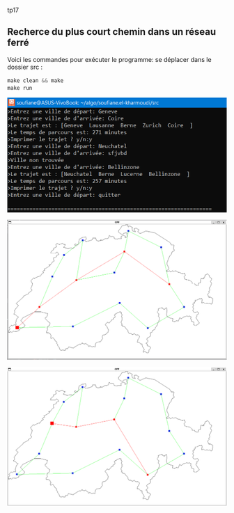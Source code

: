 tp17
## Recherce du plus court chemin dans un réseau ferré

Voici les commandes pour exécuter le programme:
    se déplacer dans le dossier src :

```c
make clean && make
make run
```


![rundiag](exemple/print_ex.png)

![rundiag](exemple/Geneve-Coire.png)

![rundiag](exemple/Neuchatel-Bellinzone.png)
